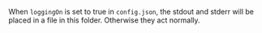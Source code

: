 When `loggingOn` is set to true in `config.json`, the stdout and stderr will be placed in a file in this folder.  Otherwise they act normally.
